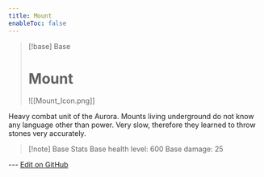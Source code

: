 ```yaml
---
title: Mount
enableToc: false
---
```

> [!base] Base
>
> # Mount
>
> ![[Mount_Icon.png]]

Heavy combat unit of the Aurora. Mounts living underground do not know any language other than power. Very slow, therefore they learned to throw stones very accurately.

> [!note] Base Stats
> Base health level: 600
> Base damage: 25

--- [Edit on GitHub](https://github.com/Mondrethos/gatekeeperwiki/edit/main/content/Monsters/Mount.md)